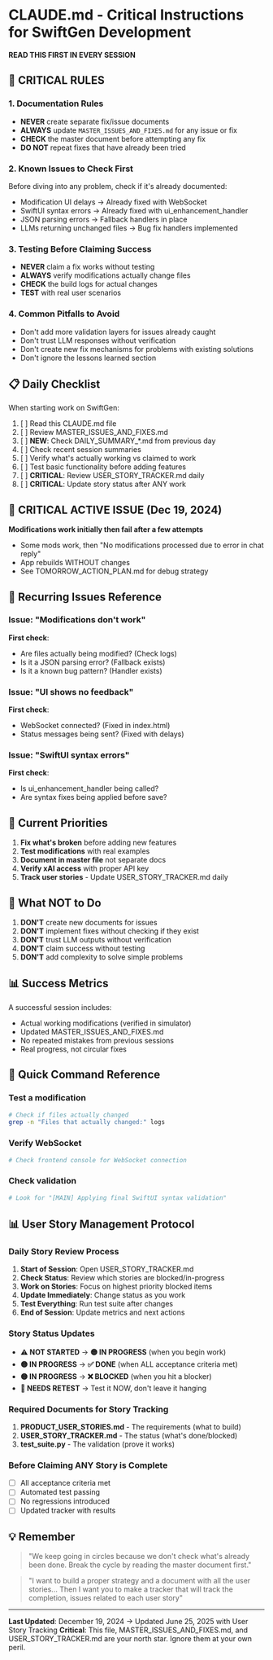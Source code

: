 # CLAUDE.md - Critical Instructions for SwiftGen Development

**READ THIS FIRST IN EVERY SESSION**

## 🚨 CRITICAL RULES

### 1. Documentation Rules
- **NEVER** create separate fix/issue documents
- **ALWAYS** update `MASTER_ISSUES_AND_FIXES.md` for any issue or fix
- **CHECK** the master document before attempting any fix
- **DO NOT** repeat fixes that have already been tried

### 2. Known Issues to Check First
Before diving into any problem, check if it's already documented:
- Modification UI delays → Already fixed with WebSocket
- SwiftUI syntax errors → Already fixed with ui_enhancement_handler
- JSON parsing errors → Fallback handlers in place
- LLMs returning unchanged files → Bug fix handlers implemented

### 3. Testing Before Claiming Success
- **NEVER** claim a fix works without testing
- **ALWAYS** verify modifications actually change files
- **CHECK** the build logs for actual changes
- **TEST** with real user scenarios

### 4. Common Pitfalls to Avoid
- Don't add more validation layers for issues already caught
- Don't trust LLM responses without verification
- Don't create new fix mechanisms for problems with existing solutions
- Don't ignore the lessons learned section

## 📋 Daily Checklist

When starting work on SwiftGen:
1. [ ] Read this CLAUDE.md file
2. [ ] Review MASTER_ISSUES_AND_FIXES.md
3. [ ] **NEW**: Check DAILY_SUMMARY_*.md from previous day
4. [ ] Check recent session summaries
5. [ ] Verify what's actually working vs claimed to work
6. [ ] Test basic functionality before adding features
7. [ ] **CRITICAL**: Review USER_STORY_TRACKER.md daily
8. [ ] **CRITICAL**: Update story status after ANY work

## 🔴 CRITICAL ACTIVE ISSUE (Dec 19, 2024)
**Modifications work initially then fail after a few attempts**
- Some mods work, then "No modifications processed due to error in chat reply"
- App rebuilds WITHOUT changes
- See TOMORROW_ACTION_PLAN.md for debug strategy

## 🔄 Recurring Issues Reference

### Issue: "Modifications don't work"
**First check**:
- Are files actually being modified? (Check logs)
- Is it a JSON parsing error? (Fallback exists)
- Is it a known bug pattern? (Handler exists)

### Issue: "UI shows no feedback"
**First check**:
- WebSocket connected? (Fixed in index.html)
- Status messages being sent? (Fixed with delays)

### Issue: "SwiftUI syntax errors"
**First check**:
- Is ui_enhancement_handler being called?
- Are syntax fixes being applied before save?

## 🎯 Current Priorities

1. **Fix what's broken** before adding new features
2. **Test modifications** with real examples
3. **Document in master file** not separate docs
4. **Verify xAI access** with proper API key
5. **Track user stories** - Update USER_STORY_TRACKER.md daily

## 🚫 What NOT to Do

1. **DON'T** create new documents for issues
2. **DON'T** implement fixes without checking if they exist
3. **DON'T** trust LLM outputs without verification
4. **DON'T** claim success without testing
5. **DON'T** add complexity to solve simple problems

## 📊 Success Metrics

A successful session includes:
- Actual working modifications (verified in simulator)
- Updated MASTER_ISSUES_AND_FIXES.md
- No repeated mistakes from previous sessions
- Real progress, not circular fixes

## 🔧 Quick Command Reference

### Test a modification
```bash
# Check if files actually changed
grep -n "Files that actually changed:" logs
```

### Verify WebSocket
```bash
# Check frontend console for WebSocket connection
```

### Check validation
```bash
# Look for "[MAIN] Applying final SwiftUI syntax validation"
```

## 📊 User Story Management Protocol

### Daily Story Review Process
1. **Start of Session**: Open USER_STORY_TRACKER.md
2. **Check Status**: Review which stories are blocked/in-progress
3. **Work on Stories**: Focus on highest priority blocked items
4. **Update Immediately**: Change status as you work
5. **Test Everything**: Run test suite after changes
6. **End of Session**: Update metrics and next actions

### Story Status Updates
- **⚠️ NOT STARTED** → **🟡 IN PROGRESS** (when you begin work)
- **🟡 IN PROGRESS** → **✅ DONE** (when ALL acceptance criteria met)
- **🟡 IN PROGRESS** → **❌ BLOCKED** (when you hit a blocker)
- **🔄 NEEDS RETEST** → Test it NOW, don't leave it hanging

### Required Documents for Story Tracking
1. **PRODUCT_USER_STORIES.md** - The requirements (what to build)
2. **USER_STORY_TRACKER.md** - The status (what's done/blocked)
3. **test_suite.py** - The validation (prove it works)

### Before Claiming ANY Story is Complete
- [ ] All acceptance criteria met
- [ ] Automated test passing
- [ ] No regressions introduced
- [ ] Updated tracker with results

## 💡 Remember

> "We keep going in circles because we don't check what's already been done. Break the cycle by reading the master document first."

> "I want to build a proper strategy and a document with all the user stories... Then I want you to make a tracker that will track the completion, issues related to each user story"

---

**Last Updated**: December 19, 2024 → Updated June 25, 2025 with User Story Tracking
**Critical**: This file, MASTER_ISSUES_AND_FIXES.md, and USER_STORY_TRACKER.md are your north star. Ignore them at your own peril.
